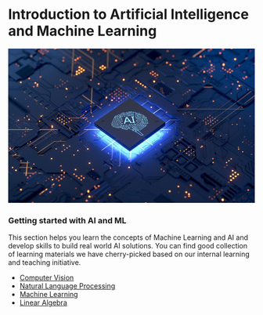 # Introduction to Artificial Intelligence and Machine Learning


![img](https://github.com/vyzboy92/Intro-to-AI/blob/main/Getting%20Started/960x0.jpg)



### Getting started with AI and ML

This section helps you learn the concepts of Machine Learning and AI and develop skills to build real world AI solutions.
You can find good collection of learning materials we have cherry-picked based on our internal learning and teaching initiative.

* [Computer Vision](https://github.com/vyzboy92/Intro-to-AI/blob/main/Getting%20Started/computer_vision.md)
* [Natural Language Processing](https://github.com/vyzboy92/Intro-to-AI/blob/main/Getting%20Started/nlp.md)
* [Machine Learning](https://github.com/vyzboy92/Intro-to-AI/blob/main/Getting%20Started/ml.md)
* [Linear Algebra](https://github.com/vyzboy92/Intro-to-AI/blob/main/Getting%20Started/linear_algebra.md)
